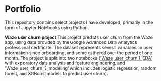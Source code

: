 # Portfolio

This repository contains select projects I have developed, primarily in the form of Jupyter Notebooks using Python.

**Waze user churn project**
This project predicts user churn from the Waze app, using data provided by the Google Advanced Data Analytics professional certificate. The dataset represents several variables on user information since onboarding, and some gathered over the period of one month. The project is split into two notebooks (['Waze_user_churn_1_EDA'](https://github.com/davkosc/project-portfolio/blob/main/Waze_user_churn_1_EDA.ipynb) with exploratory data analysis and feature engineering, and 'Waze_user_churn_2_modeling' which includes logistic regression, random forest, and XGBoost models to predict user churn).
